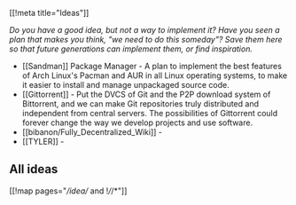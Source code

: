 [[!meta title="Ideas"]]

*Do you have a good idea, but not a way to implement it? Have you seen a plan that makes you think, "we need to do this someday"? Save them here so that future generations can implement them, or find inspiration.*

* [[Sandman]] Package Manager - A plan to implement the best features of Arch Linux's Pacman and AUR in all Linux operating systems, to make it easier to install and manage unpackaged source code.
* [[Gittorrent]] - Put the DVCS of Git and the P2P download system of Bittorrent, and we can make Git repositories truly distributed and independent from central servers. The possibilities of Gittorrent could forever change the way we develop projects and use software. 
* [[bibanon/Fully_Decentralized_Wiki]] -
* [[TYLER]] -

## All ideas

[[!map pages="*/idea/* and !*/*/*"]]